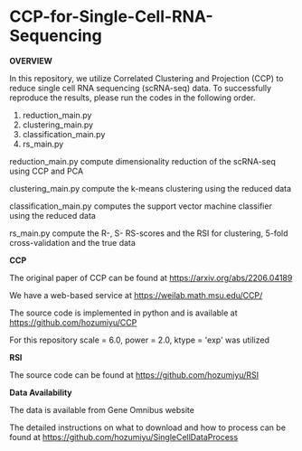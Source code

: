 # CCP-for-Single-Cell-RNA-Sequencing

**OVERVIEW**

In this repository, we utilize Correlated Clustering and Projection (CCP) to reduce single cell RNA sequencing (scRNA-seq) data.
To successfully reproduce the results, please run the codes in the following order.
1) reduction_main.py
2) clustering_main.py
3) classification_main.py
4) rs_main.py

reduction_main.py compute dimensionality reduction of the scRNA-seq using CCP and PCA

clustering_main.py compute the k-means clustering using the reduced data

classification_main.py computes the support vector machine classifier using the reduced data

rs_main.py compute the R-, S- RS-scores and the RSI for clustering, 5-fold cross-validation and the true data

**CCP**

The original paper of CCP can be found at https://arxiv.org/abs/2206.04189

We have a web-based service at https://weilab.math.msu.edu/CCP/

The source code is implemented in python and is available at https://github.com/hozumiyu/CCP

For this repository scale = 6.0, power = 2.0, ktype = 'exp' was utilized


**RSI**

The source code can be found at https://github.com/hozumiyu/RSI


**Data Availability**

The data is available from Gene Omnibus website

The detailed instructions on what to download and how to process can be found at https://github.com/hozumiyu/SingleCellDataProcess

